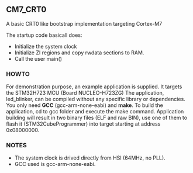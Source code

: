## CM7_CRT0

A basic CRT0 like bootstrap implementation targeting Cortex-M7

The startup code basicall does:
  - Initialize the system clock
  - Initialize ZI regions and copy rwdata sections to RAM.
  - Call the user main()


### HOWTO

For demonstration purpose, an example application is supplied. It targets the STM32H723 MCU (Board NUCLEO-H723ZG)
The application, led_blinker, can be compiled without any specific library or dependencies.
You only need **GCC** (gcc-arm-none-eabi) and **make**. To build the application, cd to gcc folder and execute the make command.
Application building will result in two binary files (ELF and raw BIN), use one of them to flash it (STM32CubeProgrammer) into target starting at address 0x08000000.

### NOTES

- The system clock is drived directly from HSI (64MHz, no PLL).
- GCC used is gcc-arm-none-eabi.
